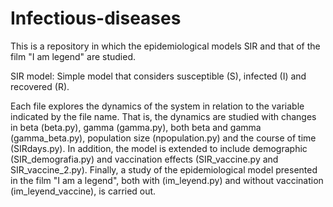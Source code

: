 # Infectious-diseases

This is a repository in which the epidemiological models SIR and that of the film "I am legend" are studied.

SIR model: Simple model that considers susceptible (S), infected (I) and recovered (R).

Each file explores the dynamics of the system in relation to the variable indicated by the file name. That is, the dynamics are studied with changes in beta (beta.py), gamma (gamma.py), both beta and gamma (gamma_beta.py), population size (npopulation.py) and the course of time (SIRdays.py). In addition, the model is extended to include demographic (SIR_demografia.py) and vaccination effects (SIR_vaccine.py and SIR_vaccine_2.py). 
Finally, a study of the epidemiological model presented in the film "I am a legend", both with (im_leyend.py) and without vaccination (im_leyend_vaccine), is carried out.
